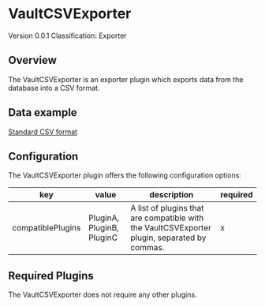 # VaultCSVExporter
Version 0.0.1
Classification: Exporter

Overview
-----
The VaultCSVExporter is an exporter plugin which exports data from the database into a CSV format.

Data example
-----

[Standard CSV format](https://en.wikipedia.org/wiki/Comma-separated_values)

Configuration
-----
The VaultCSVExporter plugin offers the following configuration options:

| key  | value | description | required |
| ------------- | ------------- |  ------------- | ------------- |
| compatiblePlugins | PluginA, PluginB, PluginC | A list of plugins that are compatible with the VaultCSVExporter plugin, separated by commas. | x

Required Plugins
-----
The VaultCSVExporter does not require any other plugins.


 
